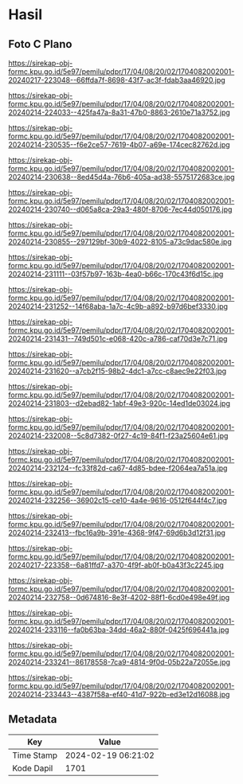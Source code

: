 # Hasil

## Foto C Plano

https://sirekap-obj-formc.kpu.go.id/5e97/pemilu/pdpr/17/04/08/20/02/1704082002001-20240217-223048--66ffda7f-8698-43f7-ac3f-fdab3aa46920.jpg

https://sirekap-obj-formc.kpu.go.id/5e97/pemilu/pdpr/17/04/08/20/02/1704082002001-20240214-224033--425fa47a-8a31-47b0-8863-2610e71a3752.jpg

https://sirekap-obj-formc.kpu.go.id/5e97/pemilu/pdpr/17/04/08/20/02/1704082002001-20240214-230535--f6e2ce57-7619-4b07-a69e-174cec82762d.jpg

https://sirekap-obj-formc.kpu.go.id/5e97/pemilu/pdpr/17/04/08/20/02/1704082002001-20240214-230638--8ed45d4a-76b6-405a-ad38-5575172683ce.jpg

https://sirekap-obj-formc.kpu.go.id/5e97/pemilu/pdpr/17/04/08/20/02/1704082002001-20240214-230740--d065a8ca-29a3-480f-8706-7ec44d050176.jpg

https://sirekap-obj-formc.kpu.go.id/5e97/pemilu/pdpr/17/04/08/20/02/1704082002001-20240214-230855--297129bf-30b9-4022-8105-a73c9dac580e.jpg

https://sirekap-obj-formc.kpu.go.id/5e97/pemilu/pdpr/17/04/08/20/02/1704082002001-20240214-231111--03f57b97-163b-4ea0-b66c-170c43f6d15c.jpg

https://sirekap-obj-formc.kpu.go.id/5e97/pemilu/pdpr/17/04/08/20/02/1704082002001-20240214-231252--14f68aba-1a7c-4c9b-a892-b97d6bef3330.jpg

https://sirekap-obj-formc.kpu.go.id/5e97/pemilu/pdpr/17/04/08/20/02/1704082002001-20240214-231431--749d501c-e068-420c-a786-caf70d3e7c71.jpg

https://sirekap-obj-formc.kpu.go.id/5e97/pemilu/pdpr/17/04/08/20/02/1704082002001-20240214-231620--a7cb2f15-98b2-4dc1-a7cc-c8aec9e22f03.jpg

https://sirekap-obj-formc.kpu.go.id/5e97/pemilu/pdpr/17/04/08/20/02/1704082002001-20240214-231803--d2ebad82-1abf-49e3-920c-14ed1de03024.jpg

https://sirekap-obj-formc.kpu.go.id/5e97/pemilu/pdpr/17/04/08/20/02/1704082002001-20240214-232008--5c8d7382-0f27-4c19-84f1-f23a25604e61.jpg

https://sirekap-obj-formc.kpu.go.id/5e97/pemilu/pdpr/17/04/08/20/02/1704082002001-20240214-232124--fc33f82d-ca67-4d85-bdee-f2064ea7a51a.jpg

https://sirekap-obj-formc.kpu.go.id/5e97/pemilu/pdpr/17/04/08/20/02/1704082002001-20240214-232256--36902c15-ce10-4a4e-9616-0512f644f4c7.jpg

https://sirekap-obj-formc.kpu.go.id/5e97/pemilu/pdpr/17/04/08/20/02/1704082002001-20240214-232413--fbc16a9b-391e-4368-9f47-69d6b3d12f31.jpg

https://sirekap-obj-formc.kpu.go.id/5e97/pemilu/pdpr/17/04/08/20/02/1704082002001-20240217-223358--6a81ffd7-a370-4f9f-ab0f-b0a43f3c2245.jpg

https://sirekap-obj-formc.kpu.go.id/5e97/pemilu/pdpr/17/04/08/20/02/1704082002001-20240214-232758--0d674816-8e3f-4202-88f1-6cd0e498e49f.jpg

https://sirekap-obj-formc.kpu.go.id/5e97/pemilu/pdpr/17/04/08/20/02/1704082002001-20240214-233116--fa0b63ba-34dd-46a2-880f-0425f696441a.jpg

https://sirekap-obj-formc.kpu.go.id/5e97/pemilu/pdpr/17/04/08/20/02/1704082002001-20240214-233241--86178558-7ca9-4814-9f0d-05b22a72055e.jpg

https://sirekap-obj-formc.kpu.go.id/5e97/pemilu/pdpr/17/04/08/20/02/1704082002001-20240214-233443--4387f58a-ef40-41d7-922b-ed3e12d16088.jpg


## Metadata

| Key        | Value               |
| ---------- | ------------------- |
| Time Stamp | 2024-02-19 06:21:02 |
| Kode Dapil | 1701                |



